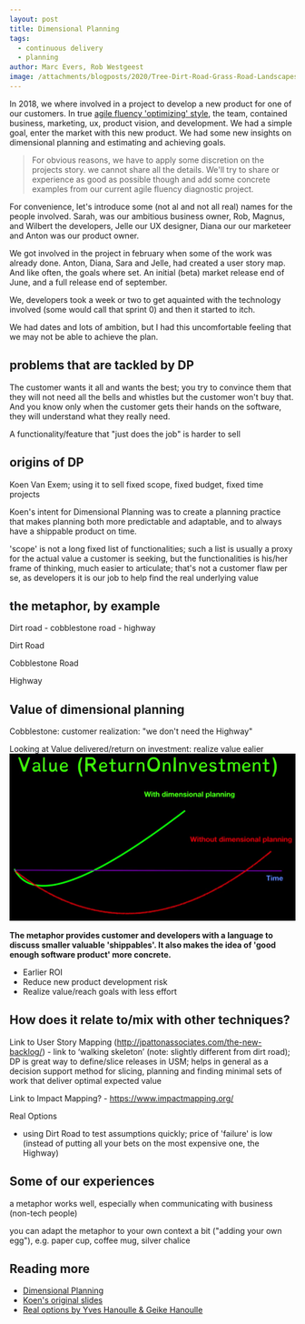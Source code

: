 ```yaml
---
layout: post
title: Dimensional Planning
tags:
  - continuous delivery
  - planning
author: Marc Evers, Rob Westgeest
image: /attachments/blogposts/2020/Tree-Dirt-Road-Grass-Road-Landscapes-Green-House-2423162.jpg
---
```


In 2018, we where involved in a project to develop a new product for one of our customers. In true [agile fluency 'optimizing' style](https://martinfowler.com/articles/agileFluency.html), the team, contained business, marketing, ux, product vision, and development. We had a simple goal, enter the market with this new product. We had some new insights on dimensional planning and estimating and achieving goals. 

> For obvious reasons, we have to apply some discretion on the projects story. we cannot share all the details. We'll try to share or experience as good as possible though and add some concrete examples from our current agile fluency diagnostic project.

For convenience, let's introduce some (not al and not all real) names for the people involved. Sarah, was our ambitious business owner, Rob, Magnus, and Wilbert the developers, Jelle our UX designer, Diana our our marketeer and Anton was our product owner.

We got involved in the project in february when some of the work was already done. Anton, Diana, Sara and Jelle, had created a user story map. And like often, the goals where set. An initial (beta) market release end of June, and a full release end of september.

We, developers took a week or two to get aquainted with the technology involved (some would call that sprint 0) and then it started to itch.

We had dates and lots of ambition, but I had this uncomfortable feeling that we may not be able to achieve the plan. 

## problems that are tackled by DP

The customer wants it all and wants the best; you try to convince them that they will not need all the bells and whistles but the customer won't buy that. And you know only when the customer gets their hands on the software, they will understand what they really need.

A functionality/feature that "just does the job" is harder to sell


## origins of DP

Koen Van Exem; using it to sell fixed scope, fixed budget, fixed time projects 

Koen's intent for Dimensional Planning was to create a planning practice that makes planning both more predictable and adaptable, and to always have a shippable product on time.

'scope' is not a long fixed list of functionalities; such a list is usually a proxy for the actual value a customer is seeking, but the functionalities is his/her frame of thinking, much easier to articulate; that's not a customer flaw per se, as developers it is our job to help find the real underlying value

## the metaphor, by example


Dirt road - cobblestone road - highway


Dirt Road

Cobblestone Road

Highway


## Value of dimensional planning

Cobblestone: customer realization: "we don't need the Highway"

Looking at Value delivered/return on investment: realize value ealier 
![plaatje van Yves](/attachments/blogposts/2020/yves-hanoulle-roi-dimensional-planning.png)

**The metaphor provides customer and developers with a language to discuss smaller valuable 'shippables'. It also makes the idea of 'good enough software product' more concrete.**

- Earlier ROI
- Reduce new product development risk
- Realize value/reach goals with less effort

## How does it relate to/mix with other techniques?

Link to User Story Mapping (http://jpattonassociates.com/the-new-backlog/) - link to ‘walking skeleton’ (note: slightly different from dirt road); DP is great way to define/slice releases in USM; helps in general as a decision support method for slicing, planning and finding minimal sets of work that deliver optimal expected value

Link to Impact Mapping? - https://www.impactmapping.org/ 

Real Options
- using Dirt Road to test assumptions quickly; price of 'failure' is low (instead of putting all your bets on the most expensive one, the Highway) 

## Some of our experiences

a metaphor works well, especially when communicating with business (non-tech people)

you can adapt the metaphor to your own context a bit ("adding your own egg"), e.g. paper cup, coffee mug, silver chalice

## Reading more

- [Dimensional Planning](http://www.hanoulle.be/2015/07/dimensional-planning/)
- [Koen's original slides](https://www.slideshare.net/inxin/dimensional-planning-30790935)
- [Real options by Yves Hanoulle & Geike Hanoulle](https://www.youtube.com/watch?v=YAxUwZzlMJE&feature=youtu.be)
